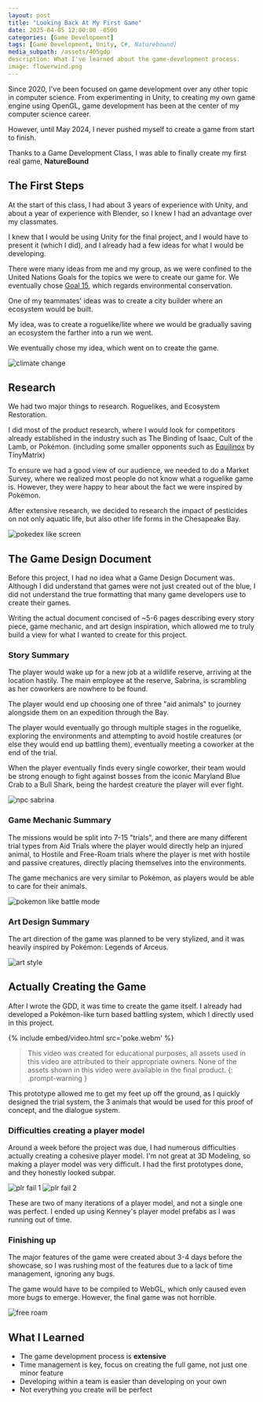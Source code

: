 ```yaml
---
layout: post
title: "Looking Back At My First Game"
date: 2025-04-05 12:00:00 -0500
categories: [Game Development]
tags: [Game Development, Unity, C#, Naturebound]
media_subpath: /assets/405gdp
description: What I've learned about the game-development process.
image: flowerwind.png
---
```


Since 2020, I've been focused on game development over any other topic in computer science. From experimenting in Unity, to creating my own game engine using OpenGL, game development has been at the center of my computer science career.

However, until May 2024, I never pushed myself to create a game from start to finish.

Thanks to a Game Development Class, I was able to finally create my first real game, **NatureBound**

## The First Steps

At the start of this class, I had about 3 years of experience with Unity, and about a year of experience with Blender, so I knew I had an advantage over my classmates.

I knew that I would be using Unity for the final project, and I would have to present it (which I did), and I already had a few ideas for what I would be developing.

There were many ideas from me and my group, as we were confined to the United Nations Goals for the topics we were to create our game for. We eventually chose [Goal 15](https://sdgs.un.org/goals/goal15), which regards environmental conservation.

One of my teammates' ideas was to create a city builder where an ecosystem would be built.

My idea, was to create a roguelike/lite where we would be gradually saving an ecosystem the farther into a run we went.

We eventually chose my idea, which went on to create the game.

![climate change](clim.png)

## Research

We had two major things to research. Roguelikes, and Ecosystem Restoration.

I did most of the product research, where I would look for competitors already established in the industry such as The Binding of Isaac, Cult of the Lamb, or Pokémon. (including some smaller opponents such as [Equilinox](https://equilinox.com) by TinyMatrix)

To ensure we had a good view of our audience, we needed to do a Market Survey, where we realized most people do not know what a roguelike game is. However, they were happy to hear about the fact we were inspired by Pokémon.

After extensive research, we decided to research the impact of pesticides on not only aquatic life, but also other life forms in the Chesapeake Bay.

![pokedex like screen](pokedex.png)

## The Game Design Document

Before this project, I had no idea what a Game Design Document was. Although I did understand that games were not just created out of the blue, I did not understand the true formatting that many game developers use to create their games.

Writing the actual document concised of ~5-6 pages describing every story piece, game mechanic, and art design inspiration, which allowed me to truly build a view for what I wanted to create for this project.

### Story Summary

The player would wake up for a new job at a wildlife reserve, arriving at the location hastily. The main employee at the reserve, Sabrina, is scrambling as her coworkers are nowhere to be found.

The player would end up choosing one of three "aid animals" to journey alongside them on an expedition through the Bay.

The player would eventually go through multiple stages in the roguelike, exploring the environments and attempting to avoid hostile creatures (or else they would end up battling them), eventually meeting a coworker at the end of the trial.

When the player eventually finds every single coworker, their team would be strong enough to fight against bosses from the iconic Maryland Blue Crab to a Bull Shark, being the hardest creature the player will ever fight.

![npc sabrina](npc.png)

### Game Mechanic Summary

The missions would be split into 7-15 "trials", and there are many different trial types from Aid Trials where the player would directly help an injured animal, to Hostile and Free-Roam trials where the player is met with hostile and passive creatures, directly placing themselves into the environments.

The game mechanics are very similar to Pokémon, as players would be able to care for their animals.

![pokemon like battle mode](battle.png)

### Art Design Summary

The art direction of the game was planned to be very stylized, and it was heavily inspired by Pokémon: Legends of Arceus.

![art style](mistide.png)

## Actually Creating the Game

After I wrote the GDD, it was time to create the game itself. I already had developed a Pokémon-like turn based battling system, which I directly used in this project.

{% include embed/video.html src='poke.webm' %}
> This video was created for educational purposes, all assets used in this video are attributed to their appropriate owners. None of the assets shown in this video were available in the final product.
{: .prompt-warning }

This prototype allowed me to get my feet up off the ground, as I quickly designed the trial system, the 3 animals that would be used for this proof of concept, and the dialogue system. 

### Difficulties creating a player model

Around a week before the project was due, I had numerous difficulties actually creating a cohesive player model. I'm not great at 3D Modeling, so making a player model was very difficult. I had the first prototypes done, and they honestly looked subpar.

![plr fail 1](plr.png)
![plr fail 2](plr2.png)

These are two of many iterations of a player model, and not a single one was perfect. I ended up using Kenney's player model prefabs as I was running out of time.

### Finishing up

The major features of the game were created about 3-4 days before the showcase, so I was rushing most of the features due to a lack of time management, ignoring any bugs.

The game would have to be compiled to WebGL, which only caused even more bugs to emerge. However, the final game was not horrible.

![free roam](free.png)

## What I Learned

* The game development process is **extensive**
* Time management is key, focus on creating the full game, not just one minor feature
* Developing within a team is easier than developing on your own
* Not everything you create will be perfect